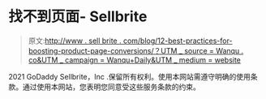 # 找不到页面- Sellbrite

> 原文:[http://www . sell brite . com/blog/12-best-practices-for-boosting-product-page-conversions/？UTM _ source = Wanqu . co&UTM _ campaign = Wanqu+Daily&UTM _ medium = website](http://www.sellbrite.com/blog/12-best-practices-for-boosting-product-page-conversions/?utm_source=wanqu.co&utm_campaign=Wanqu+Daily&utm_medium=website)

2021 GoDaddy Sellbrite，Inc .保留所有权利。使用本网站需遵守明确的使用条款。通过使用本网站，您表明您同意受这些服务条款的约束。